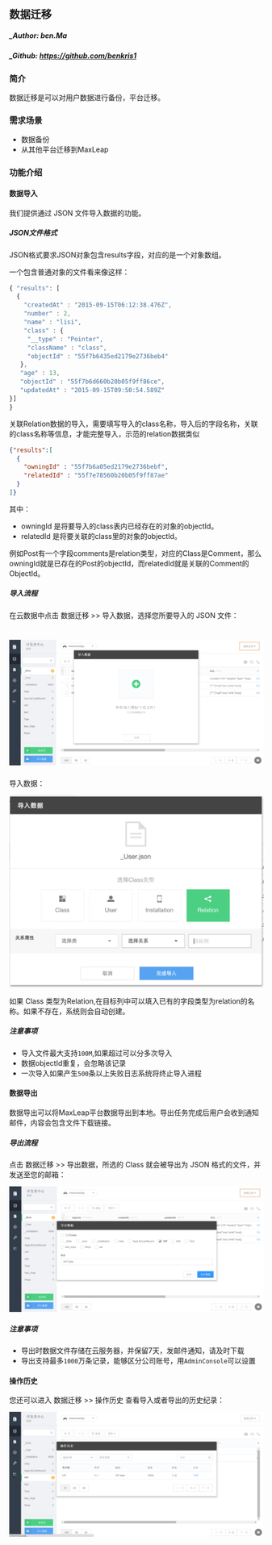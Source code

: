## 数据迁移
##### _Author: ben.Ma
##### _Github: https://github.com/benkris1

### 简介

数据迁移是可以对用户数据进行备份，平台迁移。

### 需求场景

* 数据备份
* 从其他平台迁移到MaxLeap

### 功能介绍

#### 数据导入

我们提供通过 JSON 文件导入数据的功能。

##### JSON文件格式

JSON格式要求JSON对象包含results字段，对应的是一个对象数组。

一个包含普通对象的文件看来像这样：

``` javascript
{ "results": [
  {
    "createdAt" : "2015-09-15T06:12:38.476Z",
    "number" : 2,
    "name" : "lisi",
    "class" : {
     "__type" : "Pointer",
     "className" : "class",
     "objectId" : "55f7b6435ed2179e2736beb4"
   },
   "age" : 13,
   "objectId" : "55f7b6d660b20b05f9ff86ce",
   "updatedAt" : "2015-09-15T09:50:54.589Z"
}]
}
```

关联Relation数据的导入，需要填写导入的class名称，导入后的字段名称，关联的class名称等信息，才能完整导入，示范的relation数据类似

``` json
{"results":[
  {
    "owningId" : "55f7b6a05ed2179e2736bebf",
    "relatedId" : "55f7e78560b20b05f9ff87ae"
  }
]}

```



其中：

* owningId 是将要导入的class表内已经存在的对象的objectId。
* relatedId 是将要关联的class里的对象的objectId。

例如Post有一个字段comments是relation类型，对应的Class是Comment，那么owningId就是已存在的Post的objectId，而relatedId就是关联的Comment的ObjectId。

##### 导入流程



在云数据中点击 数据迁移 >> 导入数据，选择您所要导入的 JSON 文件：

# ![imgCDImport](../../../images/imgCDImport.png)

导入数据：

  ![ import_relation](../../../images/import_relation.png)



如果 Class 类型为Relation,在目标列中可以填入已有的字段类型为relation的名称。如果不存在，系统则会自动创建。



##### 注意事项

* 导入文件最大支持`100M`,如果超过可以分多次导入
* 数据objectId重复，会忽略该记录
* 一次导入如果产生`500`条以上失败日志系统将终止导入进程

#### 数据导出

 数据导出可以将MaxLeap平台数据导出到本地。导出任务完成后用户会收到通知邮件，内容会包含文件下载链接。

##### 导出流程

点击 数据迁移 >> 导出数据，所选的 Class 就会被导出为 JSON 格式的文件，并发送至您的邮箱：

![imgCDExport](../../../images/imgCDExport.png)







##### 注意事项

* 导出时数据文件存储在云服务器，并保留7天，发邮件通知，请及时下载
* 导出支持最多`1000`万条记录，能够区分公司账号，用`AdminConsole`可以设置

#### 操作历史



您还可以进入 数据迁移 >> 操作历史 查看导入或者导出的历史纪录：

![imgCDHandleHistory](../../../images/imgCDHandleHistory.png)
